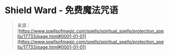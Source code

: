 <!--yml

category: 未分类

date: 2024-06-12 18:59:01

-->

# Shield Ward - 免费魔法咒语

> 来源：[https://www.spellsofmagic.com/spells/spiritual_spells/protection_spells/17733/page.html#0001-01-01](https://www.spellsofmagic.com/spells/spiritual_spells/protection_spells/17733/page.html#0001-01-01)
